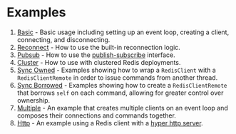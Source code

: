 # Examples

1. [Basic](basic.rs) - Basic usage including setting up an event loop, creating a client, connecting, and disconnecting.
2. [Reconnect](reconnect.rs) - How to use the built-in reconnection logic.
3. [Pubsub](pubsub.rs) - How to use the [publish-subscribe](https://redis.io/topics/pubsub) interface.
4. [Cluster](cluster.rs) - How to use with clustered Redis deployments.
5. [Sync Owned](sync_owned.rs) - Examples showing how to wrap a `RedisClient` with a `RedisClientRemote` in order to issue commands from another thread.
6. [Sync Borrowed](sync_borrowed.rs) - Examples showing how to create a `RedisClientRemote` that borrows `self` on each command, allowing for greater control over ownership.
7. [Multiple](multiple.rs) - An example that creates multiple clients on an event loop and composes their connections and commands together.
8. [Http](http.rs) - An example using a Redis client with a [hyper http server](https://github.com/hyperium/hyper).